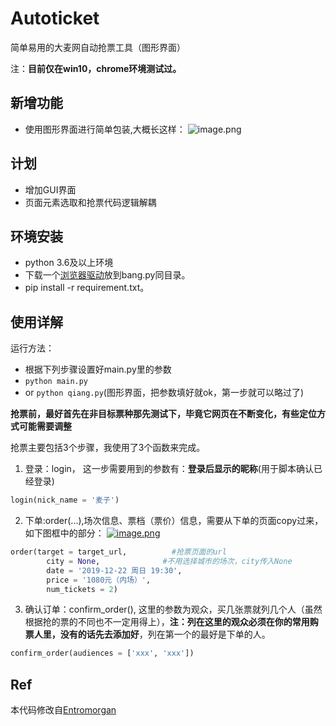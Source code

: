 # Autoticket
简单易用的大麦网自动抢票工具（图形界面）

注：**目前仅在win10，chrome环境测试过。**

## 新增功能
- 使用图形界面进行简单包装,大概长这样：
![image.png](https://postimg.cc/2qKscYXq)

## 计划
- 增加GUI界面
- 页面元素选取和抢票代码逻辑解耦


## 环境安装
- python 3.6及以上环境
- 下载一个[浏览器驱动](https://github.com/Entromorgan/Autoticket/releases/download/v0.6/chromedriver.exe)放到bang.py同目录。
- pip install -r requirement.txt。


## 使用详解


运行方法：
- 根据下列步骤设置好main.py里的参数
- ```python main.py```
- or ```python qiang.py```(图形界面，把参数填好就ok，第一步就可以略过了)

**抢票前，最好首先在非目标票种那先测试下，毕竟它网页在不断变化，有些定位方式可能需要调整**

抢票主要包括3个步骤，我使用了3个函数来完成。
1. 登录：login， 这一步需要用到的参数有：**登录后显示的昵称**(用于脚本确认已经登录)
```python 
login(nick_name = '麦子')
```
2. 下单:order(...),场次信息、票档（票价）信息，需要从下单的页面copy过来，如下图框中的部分：
[![image.png](https://i.postimg.cc/Pr7KMZPs/image.png)](https://postimg.cc/0bppkzYc)


```python
order(target = target_url,          #抢票页面的url
        city = None,              #不用选择城市的场次，city传入None
        date = '2019-12-22 周日 19:30',        
        price = '1080元（内场）', 
        num_tickets = 2)
```
3. 确认订单：confirm_order(), 这里的参数为观众，买几张票就列几个人（虽然根据抢的票的不同也不一定用得上），**注：列在这里的观众必须在你的常用购票人里，没有的话先去添加好**，列在第一个的最好是下单的人。
```python
confirm_order(audiences = ['xxx', 'xxx'])
```

## Ref
本代码修改自[Entromorgan](https://github.com/Entromorgan/Autoticket)

